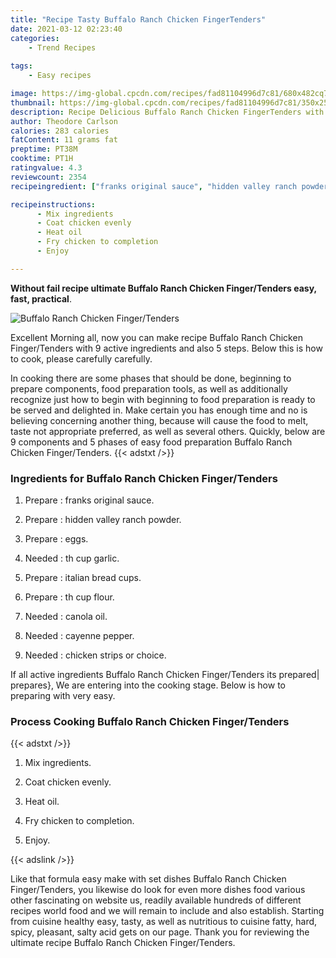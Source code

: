 ```yaml
---
title: "Recipe Tasty Buffalo Ranch Chicken FingerTenders"
date: 2021-03-12 02:23:40
categories:
    - Trend Recipes
    
tags:
    - Easy recipes

image: https://img-global.cpcdn.com/recipes/fad81104996d7c81/680x482cq70/buffalo-ranch-chicken-fingertenders-recipe-main-photo.jpg
thumbnail: https://img-global.cpcdn.com/recipes/fad81104996d7c81/350x250cq70/buffalo-ranch-chicken-fingertenders-recipe-main-photo.jpg
description: Recipe Delicious Buffalo Ranch Chicken FingerTenders with 9 ingredients and 5 stages of easy cooking.
author: Theodore Carlson
calories: 283 calories
fatContent: 11 grams fat
preptime: PT38M
cooktime: PT1H
ratingvalue: 4.3
reviewcount: 2354
recipeingredient: ["franks original sauce", "hidden valley ranch powder", "eggs", "th cup garlic", "italian bread cups", "th cup flour", "canola oil", "cayenne pepper", "chicken strips or choice"]

recipeinstructions: 
      - Mix ingredients 
      - Coat chicken evenly 
      - Heat oil 
      - Fry chicken to completion 
      - Enjoy

---
```




**Without fail recipe ultimate Buffalo Ranch Chicken Finger/Tenders easy, fast, practical**. 


![Buffalo Ranch Chicken Finger/Tenders](https://img-global.cpcdn.com/recipes/fad81104996d7c81/680x482cq70/buffalo-ranch-chicken-fingertenders-recipe-main-photo.jpg "Buffalo Ranch Chicken Finger/Tenders")




Excellent Morning all, now you can make recipe Buffalo Ranch Chicken Finger/Tenders with 9 active ingredients and also 5 steps. Below this is how to cook, please carefully carefully.

In cooking there are some phases that should be done, beginning to prepare components, food preparation tools, as well as additionally recognize just how to begin with beginning to food preparation is ready to be served and delighted in. Make certain you has enough time and no is believing concerning another thing, because will cause the food to melt, taste not appropriate preferred, as well as several others. Quickly, below are 9 components and 5 phases of easy food preparation Buffalo Ranch Chicken Finger/Tenders.
{{< adstxt />}}

### Ingredients for Buffalo Ranch Chicken Finger/Tenders


1. Prepare  : franks original sauce.

1. Prepare  : hidden valley ranch powder.

1. Prepare  : eggs.

1. Needed  : th cup garlic.

1. Prepare  : italian bread cups.

1. Prepare  : th cup flour.

1. Needed  : canola oil.

1. Needed  : cayenne pepper.

1. Needed  : chicken strips or choice.



If all active ingredients Buffalo Ranch Chicken Finger/Tenders its prepared| prepares}, We are entering into the cooking stage. Below is how to preparing with very easy.

### Process Cooking Buffalo Ranch Chicken Finger/Tenders

{{< adstxt />}}


1. Mix ingredients.



1. Coat chicken evenly.



1. Heat oil.



1. Fry chicken to completion.



1. Enjoy.





{{< adslink />}}

Like that formula easy make with set dishes Buffalo Ranch Chicken Finger/Tenders, you likewise do look for even more dishes food various other fascinating on website us, readily available hundreds of different recipes world food and we will remain to include and also establish. Starting from cuisine healthy easy, tasty, as well as nutritious to cuisine fatty, hard, spicy, pleasant, salty acid gets on our page. Thank you for reviewing the ultimate recipe Buffalo Ranch Chicken Finger/Tenders.
